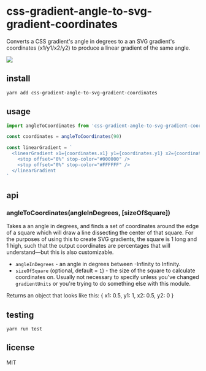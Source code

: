 # css-gradient-angle-to-svg-gradient-coordinates

Converts a CSS gradient's angle in degrees to a an SVG gradient's coordinates (x1/y1/x2/y2) to produce a linear gradient of the same angle.

![](https://media.giphy.com/media/APqEbxBsVlkWSuFpth/giphy.gif)

## install

```
yarn add css-gradient-angle-to-svg-gradient-coordinates
```

## usage

```javascript
import angleToCoordinates from 'css-gradient-angle-to-svg-gradient-coordinates'

const coordinates = angleToCoordinates(90)

const linearGradient = `
  <linearGradient x1={coordinates.x1} y1={coordinates.y1} x2={coordinates.x2} y2={coordinates.y2}>
    <stop offset="0%" stop-color="#000000" />
    <stop offset="0%" stop-color="#FFFFFF" />
  </linearGradient
`
```

## api

### angleToCoordinates(angleInDegrees, [sizeOfSquare])

Takes a an angle in degrees, and finds a set of coordinates around the edge of a square which
will draw a line dissecting the center of that square. For the purposes of using this to create
SVG gradients, the square is 1 long and 1 high, such that the output coordinates are percentages
that <linearGradient> will understand—but this is also customizable.

- `angleInDegrees` - an angle in degrees between -Infinity to Infinity.
- `sizeOfSquare` (optional, default = `1`) - the size of the square to calculate coordinates on. Usually not necessary to specify unless you've changed `gradientUnits` or you're trying to do something else with this module.

Returns an object that looks like this: { x1: 0.5, y1: 1, x2: 0.5, y2: 0 }

## testing

```
yarn run test
```

## license

MIT
